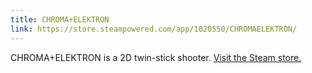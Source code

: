 ```yaml
---
title: CHROMA+ELEKTRON
link: https://store.steampowered.com/app/1020550/CHROMAELEKTRON/
---
```

CHROMA+ELEKTRON is a 2D twin-stick shooter. [Visit the Steam store.](https://store.steampowered.com/app/1020550/CHROMAELEKTRON/)

